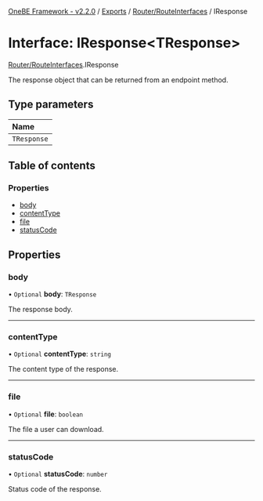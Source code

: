 [OneBE Framework - v2.2.0](../README.md) / [Exports](../modules.md) / [Router/RouteInterfaces](../modules/Router_RouteInterfaces.md) / IResponse

# Interface: IResponse<TResponse\>

[Router/RouteInterfaces](../modules/Router_RouteInterfaces.md).IResponse

The response object that can be returned from an endpoint method.

## Type parameters

| Name |
| :------ |
| `TResponse` |

## Table of contents

### Properties

- [body](Router_RouteInterfaces.IResponse.md#body)
- [contentType](Router_RouteInterfaces.IResponse.md#contenttype)
- [file](Router_RouteInterfaces.IResponse.md#file)
- [statusCode](Router_RouteInterfaces.IResponse.md#statuscode)

## Properties

### body

• `Optional` **body**: `TResponse`

The response body.

___

### contentType

• `Optional` **contentType**: `string`

The content type of the response.

___

### file

• `Optional` **file**: `boolean`

The file a user can download.

___

### statusCode

• `Optional` **statusCode**: `number`

Status code of the response.
